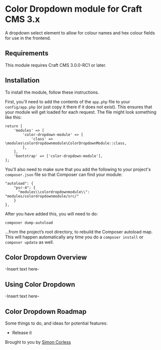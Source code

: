 # Color Dropdown module for Craft CMS 3.x

A dropdown select element to allow for colour names and hex colour fields for use in the frontend.

## Requirements

This module requires Craft CMS 3.0.0-RC1 or later.

## Installation

To install the module, follow these instructions.

First, you'll need to add the contents of the `app.php` file to your `config/app.php` (or just copy it there if it does not exist). This ensures that your module will get loaded for each request. The file might look something like this:
```
return [
    'modules' => [
        'color-dropdown-module' => [
            'class' => \modules\colordropdownmodule\ColorDropdownModule::class,
        ],
    ],
    'bootstrap' => ['color-dropdown-module'],
];
```
You'll also need to make sure that you add the following to your project's `composer.json` file so that Composer can find your module:

    "autoload": {
        "psr-4": {
          "modules\\colordropdownmodule\\": "modules/colordropdownmodule/src/"
        }
    },

After you have added this, you will need to do:

    composer dump-autoload
 
 …from the project’s root directory, to rebuild the Composer autoload map. This will happen automatically any time you do a `composer install` or `composer update` as well.

## Color Dropdown Overview

-Insert text here-

## Using Color Dropdown

-Insert text here-

## Color Dropdown Roadmap

Some things to do, and ideas for potential features:

* Release it

Brought to you by [Simon Corless](www.sico.co.uk)
